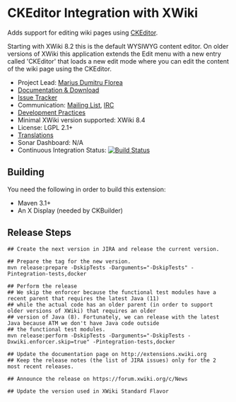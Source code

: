 # CKEditor Integration with XWiki

Adds support for editing wiki pages using [CKEditor](http://ckeditor.com/).

Starting with XWiki 8.2 this is the default WYSIWYG content editor. On older versions of XWiki this application extends the Edit menu with a new entry called 'CKEditor' that loads a new edit mode where you can edit the content of the wiki page using the CKEditor.

* Project Lead: [Marius Dumitru Florea](http://www.xwiki.org/xwiki/bin/view/XWiki/mflorea)
* [Documentation & Download](http://extensions.xwiki.org/xwiki/bin/view/Extension/CKEditor+Integration)
* [Issue Tracker](http://jira.xwiki.org/browse/CKEDITOR)
* Communication: [Mailing List](http://dev.xwiki.org/xwiki/bin/view/Community/MailingLists), [IRC]( http://dev.xwiki.org/xwiki/bin/view/Community/IRC)
* [Development Practices](http://dev.xwiki.org)
* Minimal XWiki version supported: XWiki 8.4
* License: LGPL 2.1+
* [Translations](http://l10n.xwiki.org/xwiki/bin/view/Contrib/CKEditorIntegration)
* Sonar Dashboard: N/A
* Continuous Integration Status: [![Build Status](http://ci.xwiki.org/job/XWiki%20Contrib/job/application-ckeditor/job/master/badge/icon)](http://ci.xwiki.org/view/Contrib/job/XWiki%20Contrib/job/application-ckeditor/job/master/)

## Building

You need the following in order to build this extension:
* Maven 3.1+
* An X Display (needed by CKBuilder)

## Release Steps

    ## Create the next version in JIRA and release the current version.

    ## Prepare the tag for the new version.
    mvn release:prepare -DskipTests -Darguments="-DskipTests" -Pintegration-tests,docker

    ## Perform the release
    ## We skip the enforcer because the functional test modules have a recent parent that requires the latest Java (11)
    ## while the actual code has an older parent (in order to support older versions of XWiki) that requires an older
    ## version of Java (8). Fortunately, we can release with the latest Java because ATM we don't have Java code outside
    ## the functional test modules.
    mvn release:perform -DskipTests -Darguments="-DskipTests -Dxwiki.enforcer.skip=true" -Pintegration-tests,docker

    ## Update the documentation page on http://extensions.xwiki.org
    ## Keep the release notes (the list of JIRA issues) only for the 2 most recent releases.

    ## Announce the release on https://forum.xwiki.org/c/News

    ## Update the version used in XWiki Standard Flavor
